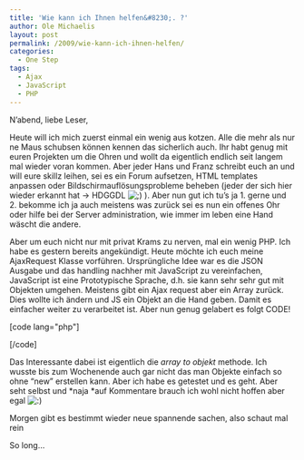 ```yaml
---
title: 'Wie kann ich Ihnen helfen&#8230;. ?'
author: Ole Michaelis
layout: post
permalink: /2009/wie-kann-ich-ihnen-helfen/
categories:
  - One Step
tags:
  - Ajax
  - JavaScript
  - PHP
---
```


N’abend, liebe Leser,

Heute will ich mich zuerst einmal ein wenig aus kotzen. Alle die mehr als nur ne Maus schubsen können kennen das sicherlich auch. Ihr habt genug mit euren Projekten um die Ohren und wollt da eigentlich endlich seit langem mal wieder voran kommen. Aber jeder Hans und Franz schreibt euch an und will eure skillz leihen, sei es ein Forum aufsetzen, HTML templates anpassen oder Bildschirmauflösungsprobleme beheben (jeder der sich hier wieder erkannt hat -> HDGGDL ![;)][1] ). Aber nun gut ich tu’s ja 1. gerne und 2. bekomme ich ja auch meistens was zurück sei es nun ein offenes Ohr oder hilfe bei der Server administration, wie immer im leben eine Hand wäscht die andere.

 [1]: http://blog.codestars.eu/wp-includes/images/smilies/icon_wink.gif

Aber um euch nicht nur mit privat Krams zu nerven, mal ein wenig PHP. Ich habe es gestern bereits angekündigt. Heute möchte ich euch meine AjaxRequest Klasse vorführen. Ursprüngliche Idee war es die JSON Ausgabe und das handling nachher mit JavaScript zu vereinfachen, JavaScript ist eine Prototypische Sprache, d.h. sie kann sehr sehr gut mit Objekten umgehen. Meistens gibt ein Ajax request aber ein Array zurück. Dies wollte ich ändern und JS ein Objekt an die Hand geben. Damit es einfacher weiter zu verarbeitet ist. Aber nun genug gelabert es folgt CODE!

[code lang="php"]

[/code]

Das Interessante dabei ist eigentlich die *array to objekt* methode. Ich wusste bis zum Wochenende auch gar nicht das man Objekte einfach so ohne “new” erstellen kann. Aber ich habe es getestet und es geht. Aber seht selbst und *naja *auf Kommentare brauch ich wohl nicht hoffen aber egal ![:)][2]

 [2]: http://blog.codestars.eu/wp-includes/images/smilies/icon_smile.gif

Morgen gibt es bestimmt wieder neue spannende sachen, also schaut mal rein

So long…

